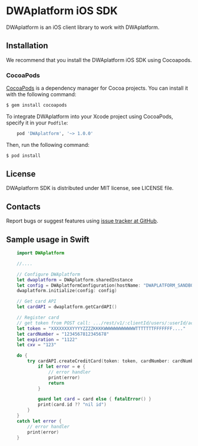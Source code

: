 DWAplatform iOS SDK
=================================================
DWAplatform is an iOS client library to work with DWAplatform.

Installation
-------------------------------------------------
We recommend that you install the DWAplatform iOS SDK using Cocoapods.

### CocoaPods

[CocoaPods](http://cocoapods.org) is a dependency manager for Cocoa projects. You can install it with the following command:

```bash
$ gem install cocoapods
```

To integrate DWAplatform into your Xcode project using CocoaPods, specify it in your `Podfile`:

```ruby
    pod 'DWAplatform', '~> 1.0.0'
```

Then, run the following command:

```bash
$ pod install
```



License
-------------------------------------------------
DWAplatform SDK is distributed under MIT license, see LICENSE file.


Contacts
-------------------------------------------------
Report bugs or suggest features using
[issue tracker at GitHub](https://github.com/DWAplatform/dwaplatform-sdk-ios).


Sample usage in Swift
-------------------------------------------------
```swift
    import DWAplatform

    //....

    // Configure DWAplatform
    let dwaplatform = DWAplatform.sharedInstance
    let config = DWAplatformConfiguration(hostName: "DWAPLATFORM_SANDBOX_HOSTNAME", sandbox: true)
    dwaplatform.initialize(config: config)

    // Get card API
    let cardAPI = dwaplatform.getCardAPI()

    // Register card
    // get token from POST call: .../rest/v1/:clientId/users/:userId/accounts/:accountId/cards
    let token = "XXXXXXXXYYYYZZZZKKKKWWWWWWWWWWWWTTTTTTTFFFFFFF...."
    let cardNumber = "1234567812345678"
    let expiration = "1122"
    let cxv = "123"

    do {
        try cardAPI.createCreditCard(token: token, cardNumber: cardNumber, expiration: expiration, cxv: cxv) {(card, e) in
            if let error = e {
                // error handler
                print(error)
                return
            }

            guard let card = card else { fatalError() }
            print(card.id ?? "nil id")
        }
    }
    catch let error {
        // error handler
        print(error)
    }

```

